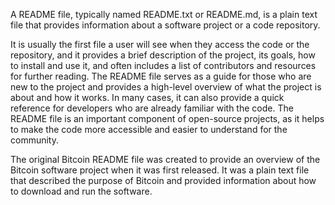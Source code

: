 A README file, typically named README.txt or README.md, is a plain text file that provides information about a software project or a code repository.

It is usually the first file a user will see when they access the code or the repository, and it provides a brief description of the project, its goals, how to install and use it, and often includes a list of contributors and resources for further reading. The README file serves as a guide for those who are new to the project and provides a high-level overview of what the project is about and how it works. In many cases, it can also provide a quick reference for developers who are already familiar with the code. The README file is an important component of open-source projects, as it helps to make the code more accessible and easier to understand for the community.

The original Bitcoin README file was created to provide an overview of the Bitcoin software project when it was first released. It was a plain text file that described the purpose of Bitcoin and provided information about how to download and run the software.